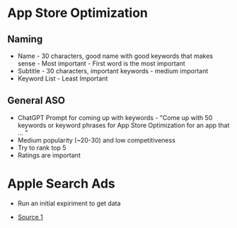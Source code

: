 # App Store Optimization

## Naming
* Name - 30 characters, good name with good keywords that makes sense - Most important - First word is the most important
* Subtitle - 30 characters, important keywords - medium important
* Keyword List - Least Important

## General ASO
* ChatGPT Prompt for coming up with keywords - "Come up with 50 keywords or keyword phrases for App Store Optimization for an app that ... "
* Medium popularity (~20-30) and low competitiveness
* Try to rank top 5
* Ratings are important

# Apple Search Ads
* Run an initial expiriment to get data

* [Source 1](https://www.youtube.com/watch?v=_o2ggCPh7qE&t=1145s)